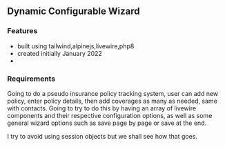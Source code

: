 ## Dynamic Configurable Wizard

### Features
- built using tailwind,alpinejs,livewire,php8
- created initially January 2022
- 


### Requirements
Going to do a pseudo insurance policy tracking system, user can add new policy, enter policy details, then add coverages
as many as needed, same with contacts.  Going to try to do this by having an array of livewire components and their 
respective configuration options, as well as some general wizard options such as save page by page or save at the end.  
  
I try to avoid using session objects but we shall see how that goes.  

